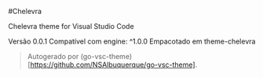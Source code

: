 #Chelevra

Chelevra theme for Visual Studio Code

Versão 0.0.1
Compatível com engine: ^1.0.0
Empacotado em theme-chelevra

> Autogerado por (go-vsc-theme)[https://github.com/NSAlbuquerque/go-vsc-theme].